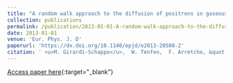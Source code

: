 ```yaml
---
title: "A random walk approach to the diffusion of positrons in gaseous media"
collection: publications
permalink: /publication/2013-01-01-A-random-walk-approach-to-the-diffusion-of-positrons-in-gaseous-media
date: 2013-01-01
venue: 'Eur. Phys. J. D'
paperurl: 'https://dx.doi.org/10.1140/epjd/e2013-20508-2'
citation: ' <u>M. Girardi-Schappo</u>,  W. Tenfen,  F. Arretche, &quot;A random walk approach to the diffusion of positrons in gaseous media.&quot; Eur. Phys. J. D, 2013.'
---
```

[Access paper here](https://dx.doi.org/10.1140/epjd/e2013-20508-2){:target="_blank"}
